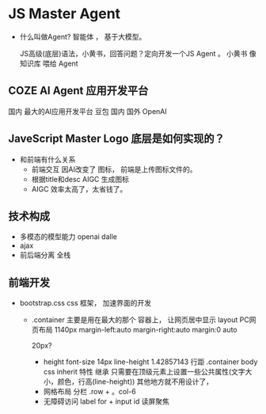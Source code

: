 # JS Master Agent

- 什么叫做Agent?
  智能体 ， 基于大模型。 
  
  JS高级(底层)语法，小黄书，回答问题？定向开发一个JS Agent 。
  小黄书 像知识库 喂给 Agent 

## COZE AI Agent 应用开发平台
  国内 最大的AI应用开发平台
  豆包 国内
  国外 OpenAI

## JaveScript Master Logo 底层是如何实现的？
  
- 和前端有什么关系
  - 前端交互 因AI改变了
  图标， 前端是上传图标文件的。
  - 根据title和desc AIGC  生成图标
  - AIGC 效率太高了，太省钱了。


## 技术构成
  - 多模态的模型能力 openai dalle 
  - ajax 
  - 前后端分离  全栈

## 前端开发
  - bootstrap.css 
    css 框架， 加速界面的开发
    - .container   主要是用在最大的那个 容器上， 让网页居中显示
    layout PC网页布局  1140px
      margin-left:auto
      margin-right:auto
      margin:0 auto

      20px?
      - height 
        font-size 14px
        line-height 1.42857143  行距
        .container  body
        css inherit 特性  继承
        只需要在顶级元素上设置一些公共属性(文字大小，颜色，行高(line-height))
        其他地方就不用设计了，
      - 网格布局  分栏
        .row + 。col-6
      - 无障碍访问
        label for + input id
        读屏聚焦